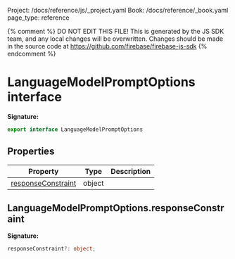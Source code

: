 Project: /docs/reference/js/_project.yaml
Book: /docs/reference/_book.yaml
page_type: reference

{% comment %}
DO NOT EDIT THIS FILE!
This is generated by the JS SDK team, and any local changes will be
overwritten. Changes should be made in the source code at
https://github.com/firebase/firebase-js-sdk
{% endcomment %}

# LanguageModelPromptOptions interface

<b>Signature:</b>

```typescript
export interface LanguageModelPromptOptions 
```

## Properties

|  Property | Type | Description |
|  --- | --- | --- |
|  [responseConstraint](./ai.languagemodelpromptoptions.md#languagemodelpromptoptionsresponseconstraint) | object |  |

## LanguageModelPromptOptions.responseConstraint

<b>Signature:</b>

```typescript
responseConstraint?: object;
```
